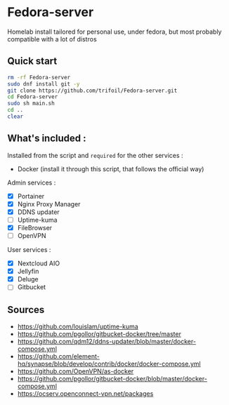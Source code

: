 # Fedora-server

Homelab install tailored for personal use, under fedora, but most probably compatible with a lot of distros

## Quick start

```sh
rm -rf Fedora-server
sudo dnf install git -y
git clone https://github.com/trifoil/Fedora-server.git
cd Fedora-server
sudo sh main.sh
cd ..
clear
```

## What's included :

Installed from the script and ```required``` for the other services : 

* Docker (install it through this script, that follows the official way)

Admin services :

- [x] Portainer
- [x] Nginx Proxy Manager
- [x] DDNS updater
- [ ] Uptime-kuma
- [x] FileBrowser
- [ ] OpenVPN

User services :

- [x] Nextcloud AIO
- [x] Jellyfin
- [x] Deluge
- [ ] Gitbucket

## Sources

* https://github.com/louislam/uptime-kuma
* https://github.com/pgollor/gitbucket-docker/tree/master
* https://github.com/qdm12/ddns-updater/blob/master/docker-compose.yml
* https://github.com/element-hq/synapse/blob/develop/contrib/docker/docker-compose.yml
* https://github.com/OpenVPN/as-docker
* https://github.com/pgollor/gitbucket-docker/blob/master/docker-compose.yml
* https://ocserv.openconnect-vpn.net/packages

